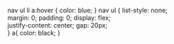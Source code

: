 nav ul li a:hover {
  color: blue; 
}
nav ul {
  list-style: none;    
  margin: 0;
  padding: 0;
  display: flex;       
  justify-content: center; 
  gap: 20px;          
}
a{
    color: black;
}
